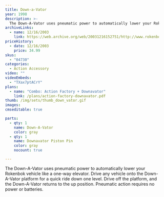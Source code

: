 ```yaml
---
title: Down-a-Vator
year: 1998
description: >-
  The Down-A-Vator uses pneumatic power to automatically lower your Rokenbok vehicle. Drive any vehicle onto the Down-A-Vator platform for a quick ride down one level. Drive off the platform, and the Down-A-Vator returns to the up position.
archiveLinks:
  - name: 12/16/2003
    link: https://web.archive.org/web/20031216152751/http://www.rokenbok.com/catalog/pd_aa_down_vator.html
priceHistory:
  - date: 12/16/2003
    price: 34.99
skus:
  - "04730"
categories:
  - Action Accessory
video: ""
videoEmbeds:
  - "TXax7ptACrY"
plans:
  - name: "Combo: Action Factory + Downavator"
    link: /plans/action-factory-downavator.pdf
thumb: /img/sets/thumb_down_vator.gif
images:
cmseditable: true

parts:
  - qty: 1
    name: Down-A-Vator
    color: gray
  - qty: 1
    name: Downavator Piston Pin
    color: gray
    nocount: true

---
```

The Down-A-Vator uses pneumatic power to automatically lower your Rokenbok vehicle like a one-way elevator. Drive any vehicle onto the Down-A-Vator platform for a quick ride down one level. Drive off the platform, and the Down-A-Vator returns to the up position. Pneumatic action requires no power or batteries.
